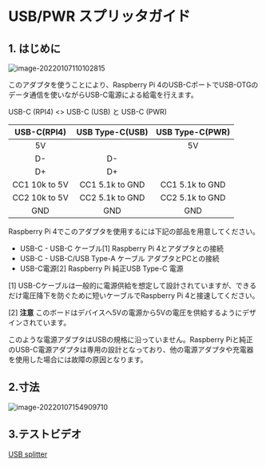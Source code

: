 # USB/PWR スプリッタガイド

## **1. はじめに**

![image-20220107110102815](assets/images/usb-splitter/usb-splitter.png)

このアダプタを使うことにより、Raspberry Pi 4のUSB-CポートでUSB-OTGのデータ通信を使いながらUSB-C電源による給電を行えます。

USB-C (RPI4) <> USB-C (USB) と USB-C (PWR)

|   USB-C(RPI4)   |  USB Type-C(USB)  |  USB Type-C(PWR)  |
|:---------------:|:-----------------:|:-----------------:|
|       5V        |                   |        5V         |
|       D-        |        D-         |                   |
|       D+        |        D+         |                   |
|  CC1 10k to 5V  |  CC1 5.1k to GND  |  CC1 5.1k to GND  |
|  CC2 10k to 5V  |  CC2 5.1k to GND  |  CC2 5.1k to GND  |
|       GND       |        GND        |        GND        |

Raspberry Pi 4でこのアダプタを使用するには下記の部品を用意してください。

- USB-C - USB-C ケーブル[1] Raspberry Pi 4とアダプタとの接続
- USB-C - USB-C/USB Type-A ケーブル アダプタとPCとの接続
- USB-C電源[2] Raspberry Pi 純正USB Type-C 電源

[1] USB-Cケーブルは一般的に電源供給を想定して設計されていますが、できるだけ電圧降下を防ぐために短いケーブルでRaspberry Pi 4と接速してください。

[2] **注意** このボードはデバイスへ5Vの電源から5Vの電圧を供給するようにデザインされています。

このような電源アダプタはUSBの規格に沿っていません。Raspberry Piと純正のUSB-C電源アダプタは専用の設計となっており、他の電源アダプタや充電器を使用した場合には故障の原因となります。

## **2.寸法**

![image-20220107154909710](assets/images/usb-splitter/usb-splitter-size.png)

## **3.テストビデオ**

[USB splitter](https://www.youtube.com/watch?v=4Od5MjBHbhY)
